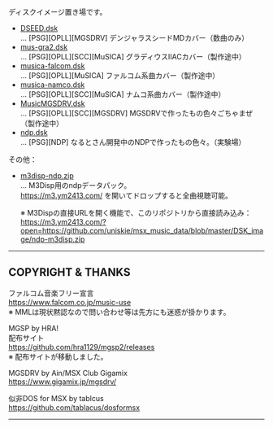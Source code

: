 ディスクイメージ置き場です。

- [DSEED.dsk](DSEED.dsk)  
  ... [PSG][OPLL][MGSDRV] デンジャラスシードMDカバー（数曲のみ）
- [mus-gra2.dsk](mus-gra2.dsk)  
  ... [PSG][OPLL][SCC][MuSICA] グラディウスⅡACカバー（製作途中）
- [musica-falcom.dsk](musica-falcom.dsk)  
  ... [PSG][OPLL][MuSICA] ファルコム系曲カバー（製作途中）
- [musica-namco.dsk](musica-namco.dsk)  
  ... [PSG][OPLL][SCC][MuSICA] ナムコ系曲カバー（製作途中）
- [MusicMGSDRV.dsk](MusicMGSDRV.dsk)  
  ... [PSG][OPLL][SCC][MGSDRV] MGSDRVで作ったもの色々ごちゃまぜ（製作途中）
- [ndp.dsk](ndp.dsk)  
  ... [PSG][NDP] なるとさん開発中のNDPで作ったもの色々。（実験場）

その他：

- [m3disp-ndp.zip](m3disp-ndp.zip)  
  ... M3Disp用のndpデータパック。  
  https://m3.ym2413.com/ を開いてドロップすると全曲視聴可能。  
  
  ※ M3Dispの直接URLを開く機能で、このリポジトリから直接読み込み：  
  https://m3.ym2413.com/?open=https://github.com/uniskie/msx_music_data/blob/master/DSK_image/ndp-m3disp.zip

---

## COPYRIGHT & THANKS

ファルコム音楽フリー宣言  
https://www.falcom.co.jp/music-use  
※ MMLは現状黙認なので問い合わせ等は先方にも迷惑が掛かります。

MGSP by HRA!  
配布サイト  
https://github.com/hra1129/mgsp2/releases  
※ 配布サイトが移動しました。

MGSDRV by Ain/MSX Club Gigamix  
https://www.gigamix.jp/mgsdrv/

似非DOS for MSX by tablcus  
https://github.com/tablacus/dosformsx

---
